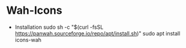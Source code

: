 # Wah-Icons
- Installation
  sudo sh -c "$(curl -fsSL https://panwah.sourceforge.io/repo/apt/install.sh)"
  sudo apt install icons-wah
